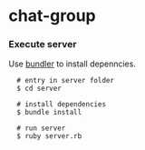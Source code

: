 # chat-group

### Execute server

Use [bundler](https://bundler.io/) to install depenncies.

```baash
  # entry in server folder
  $ cd server

  # install dependencies
  $ bundle install

  # run server
  $ ruby server.rb
```

